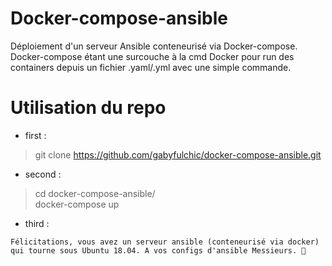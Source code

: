 # Docker-compose-ansible
Déploiement d'un serveur Ansible conteneurisé via Docker-compose. Docker-compose étant une surcouche à la cmd Docker pour run des containers depuis un fichier .yaml/.yml avec une simple commande.

# Utilisation du repo

- first :  
> git clone https://github.com/gabyfulchic/docker-compose-ansible.git  

- second : 
> cd docker-compose-ansible/  
> docker-compose up  

- third :
```
Félicitations, vous avez un serveur ansible (conteneurisé via docker) qui tourne sous Ubuntu 18.04. A vos configs d'ansible Messieurs. 🤗
```
